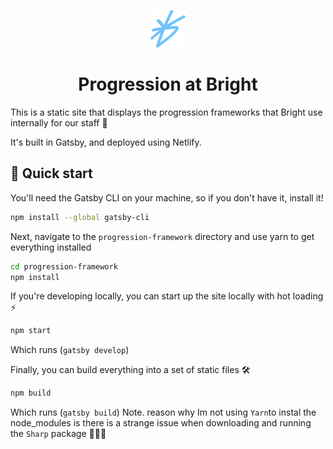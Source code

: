 <p align="center">
  <a href="https://www.brighthr.com">
    <img alt="Bright favicon" src="./src/images/favicon.png" width="60" />
  </a>
</p>
<h1 align="center">
    Progression at Bright
</h1>

This is a static site that displays the progression frameworks that Bright use internally for our staff 🙌

It's built in Gatsby, and deployed using Netlify.

## 🚀 Quick start

You'll need the Gatsby CLI on your machine, so if you don't have it, install it!
``` sh
npm install --global gatsby-cli
```

Next, navigate to the `progression-framework` directory and use yarn to get everything installed

``` sh
cd progression-framework
npm install
```

If you're developing locally, you can start up the site locally with hot loading ⚡
``` sh
npm start
```
Which runs (`gatsby develop`)

Finally, you can build everything into a set of static files 🛠️
``` sh
npm build
```
Which runs (`gatsby build`)
Note. reason why Im not using ` Yarn `to instal the node_modules is there is a strange issue when downloading and running the `Sharp` package 🤷🏽‍♂️ 